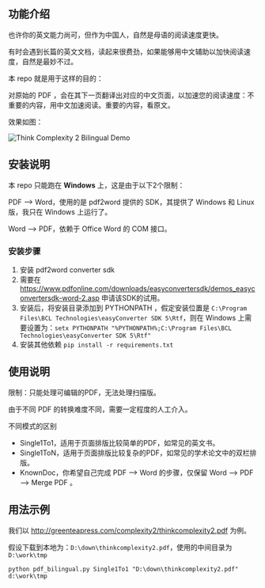 ## 功能介绍

也许你的英文能力尚可，但作为中国人，自然是母语的阅读速度更快。

有时会遇到长篇的英文文档，读起来很费劲，如果能够用中文辅助以加快阅读速度，自然是最妙不过。

本 repo 就是用于这样的目的：

对原始的 PDF ，会在其下一页翻译出对应的中文页面，以加速您的阅读速度：不重要的内容，用中文加速阅读。重要的内容，看原文。

效果如图：

![Think Complexity 2 Bilingual Demo](https://github.com/kingbase/bilingual-pdf/raw/master/images/thinkcomplexity2_demo.png)

## 安装说明

本 repo 只能跑在 **Windows** 上，这是由于以下2个限制：

PDF --> Word，使用的是 pdf2word 提供的 SDK，其提供了 Windows 和 Linux 版，我只在 Windows 上运行了。

Word --> PDF，依赖于 Office Word 的 COM 接口。

### 安装步骤

1. 安装 pdf2word converter sdk
  1. 需要在 https://www.pdfonline.com/downloads/easyconvertersdk/demos_easyconvertersdk-word-2.asp 申请该SDK的试用。
  2. 安装后，将安装目录添加到 PYTHONPATH ，假定安装位置是 `C:\Program Files\BCL Technologies\easyConverter SDK 5\Rtf`，则在 Windows 上需要设置为：`setx PYTHONPATH "%PYTHONPATH%;C:\Program Files\BCL Technologies\easyConverter SDK 5\Rtf"`
2. 安装其他依赖 `pip install -r requirements.txt`

## 使用说明

限制：只能处理可编辑的PDF，无法处理扫描版。

由于不同 PDF 的转换难度不同，需要一定程度的人工介入。

不同模式的区别

- Single1To1，适用于页面排版比较简单的PDF，如常见的英文书。
- Single1ToN，适用于页面排版比较复杂的PDF，如常见的学术论文中的双栏排版。
- KnownDoc，你希望自己完成 PDF --> Word 的步骤，仅保留 Word --> PDF --> Merge PDF 。

## 用法示例

我们以 http://greenteapress.com/complexity2/thinkcomplexity2.pdf 为例。

假设下载到本地为：`D:\down\thinkcomplexity2.pdf`，使用的中间目录为`D:\work\tmp`

`python pdf_bilingual.py Single1To1 "D:\down\thinkcomplexity2.pdf" d:\work\tmp`
